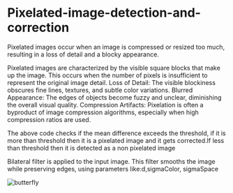 # Pixelated-image-detection-and-correction
Pixelated images occur when an image is compressed or resized too much, resulting in a loss of detail and a blocky appearance.

Pixelated images are characterized by the visible square blocks that make up the image. This occurs when the number of pixels is insufficient to represent the original image detail.
Loss of Detail:
The visible blockiness obscures fine lines, textures, and subtle color variations.
Blurred Appearance:
The edges of objects become fuzzy and unclear, diminishing the overall visual quality.
Compression Artifacts:
Pixelation is often a byproduct of image compression algorithms, especially when high compression ratios are used.


The above code checks if the mean difference  exceeds the threshold, if it is more than threshold then it is a pixelated image and it gets corrected.If less than threshold then it is detected as a non pixelated image


Bilateral filter is applied to the input image. This filter smooths the image while preserving edges, using parameters like:d,sigmaColor,
sigmaSpace


![butterfly](https://github.com/user-attachments/assets/ee587e2c-2835-4a6a-95b0-cb44a2b4b692)
